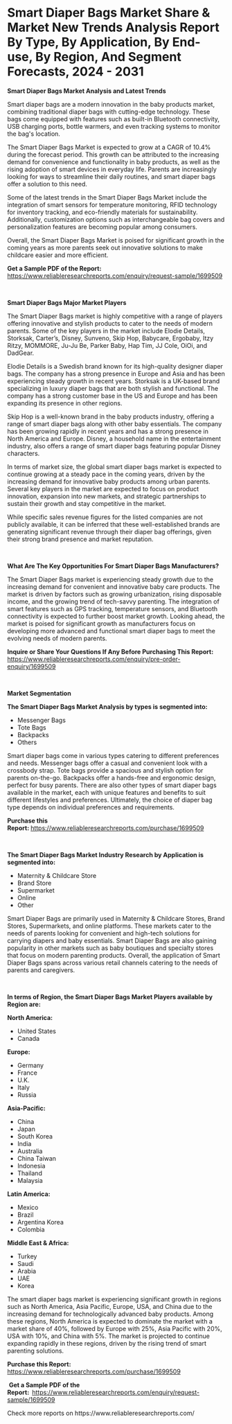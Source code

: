 <p><h1>Smart Diaper Bags Market Share & Market New Trends Analysis Report By Type, By Application, By End-use, By Region, And Segment Forecasts, 2024 - 2031</h1></p><p><strong>Smart Diaper Bags Market Analysis and Latest Trends</strong></p>
<p><p>Smart diaper bags are a modern innovation in the baby products market, combining traditional diaper bags with cutting-edge technology. These bags come equipped with features such as built-in Bluetooth connectivity, USB charging ports, bottle warmers, and even tracking systems to monitor the bag's location.</p><p>The Smart Diaper Bags Market is expected to grow at a CAGR of 10.4% during the forecast period. This growth can be attributed to the increasing demand for convenience and functionality in baby products, as well as the rising adoption of smart devices in everyday life. Parents are increasingly looking for ways to streamline their daily routines, and smart diaper bags offer a solution to this need.</p><p>Some of the latest trends in the Smart Diaper Bags Market include the integration of smart sensors for temperature monitoring, RFID technology for inventory tracking, and eco-friendly materials for sustainability. Additionally, customization options such as interchangeable bag covers and personalization features are becoming popular among consumers.</p><p>Overall, the Smart Diaper Bags Market is poised for significant growth in the coming years as more parents seek out innovative solutions to make childcare easier and more efficient.</p></p>
<p><strong>Get a Sample PDF of the Report:&nbsp;</strong> <a href="https://www.reliableresearchreports.com/enquiry/request-sample/1699509">https://www.reliableresearchreports.com/enquiry/request-sample/1699509</a></p>
<p>&nbsp;</p>
<p><strong>Smart Diaper Bags Major Market Players</strong></p>
<p><p>The Smart Diaper Bags market is highly competitive with a range of players offering innovative and stylish products to cater to the needs of modern parents. Some of the key players in the market include Elodie Details, Storksak, Carter’s, Disney, Sunveno, Skip Hop, Babycare, Ergobaby, Itzy Ritzy, MOMMORE, Ju-Ju Be, Parker Baby, Hap Tim, JJ Cole, OiOi, and DadGear.</p><p>Elodie Details is a Swedish brand known for its high-quality designer diaper bags. The company has a strong presence in Europe and Asia and has been experiencing steady growth in recent years. Storksak is a UK-based brand specializing in luxury diaper bags that are both stylish and functional. The company has a strong customer base in the US and Europe and has been expanding its presence in other regions.</p><p>Skip Hop is a well-known brand in the baby products industry, offering a range of smart diaper bags along with other baby essentials. The company has been growing rapidly in recent years and has a strong presence in North America and Europe. Disney, a household name in the entertainment industry, also offers a range of smart diaper bags featuring popular Disney characters.</p><p>In terms of market size, the global smart diaper bags market is expected to continue growing at a steady pace in the coming years, driven by the increasing demand for innovative baby products among urban parents. Several key players in the market are expected to focus on product innovation, expansion into new markets, and strategic partnerships to sustain their growth and stay competitive in the market.</p><p>While specific sales revenue figures for the listed companies are not publicly available, it can be inferred that these well-established brands are generating significant revenue through their diaper bag offerings, given their strong brand presence and market reputation.</p></p>
<p>&nbsp;</p>
<p><strong>What Are The Key Opportunities For Smart Diaper Bags Manufacturers?</strong></p>
<p><p>The Smart Diaper Bags market is experiencing steady growth due to the increasing demand for convenient and innovative baby care products. The market is driven by factors such as growing urbanization, rising disposable income, and the growing trend of tech-savvy parenting. The integration of smart features such as GPS tracking, temperature sensors, and Bluetooth connectivity is expected to further boost market growth. Looking ahead, the market is poised for significant growth as manufacturers focus on developing more advanced and functional smart diaper bags to meet the evolving needs of modern parents.</p></p>
<p><strong>Inquire or Share Your Questions If Any Before Purchasing This Report:</strong> <a href="https://www.reliableresearchreports.com/enquiry/pre-order-enquiry/1699509">https://www.reliableresearchreports.com/enquiry/pre-order-enquiry/1699509</a></p>
<p>&nbsp;</p>
<p><strong>Market Segmentation</strong></p>
<p><strong>The Smart Diaper Bags Market Analysis by types is segmented into:</strong></p>
<p><ul><li>Messenger Bags</li><li>Tote Bags</li><li>Backpacks</li><li>Others</li></ul></p>
<p><p>Smart diaper bags come in various types catering to different preferences and needs. Messenger bags offer a casual and convenient look with a crossbody strap. Tote bags provide a spacious and stylish option for parents on-the-go. Backpacks offer a hands-free and ergonomic design, perfect for busy parents. There are also other types of smart diaper bags available in the market, each with unique features and benefits to suit different lifestyles and preferences. Ultimately, the choice of diaper bag type depends on individual preferences and requirements.</p></p>
<p><strong>Purchase this Report:&nbsp;</strong><a href="https://www.reliableresearchreports.com/purchase/1699509">https://www.reliableresearchreports.com/purchase/1699509</a></p>
<p>&nbsp;</p>
<p><strong>The Smart Diaper Bags Market Industry Research by Application is segmented into:</strong></p>
<p><ul><li>Maternity & Childcare Store</li><li>Brand Store</li><li>Supermarket</li><li>Online</li><li>Other</li></ul></p>
<p><p>Smart Diaper Bags are primarily used in Maternity & Childcare Stores, Brand Stores, Supermarkets, and online platforms. These markets cater to the needs of parents looking for convenient and high-tech solutions for carrying diapers and baby essentials. Smart Diaper Bags are also gaining popularity in other markets such as baby boutiques and specialty stores that focus on modern parenting products. Overall, the application of Smart Diaper Bags spans across various retail channels catering to the needs of parents and caregivers.</p></p>
<p>&nbsp;</p>
<p><strong>In terms of Region, the Smart Diaper Bags Market Players available by Region are:</strong></p>
<p>
    <p> <strong> North America: </strong>
        <ul>
            <li>United States</li>
            <li>Canada</li>
        </ul>
        </p> 
    <p> <strong> Europe: </strong>
        <ul>
            <li>Germany</li>
            <li>France</li>
            <li>U.K.</li>
            <li>Italy</li>
            <li>Russia</li>
        </ul>
        </p> 
    <p> <strong> Asia-Pacific: </strong>
        <ul>
            <li>China</li>
            <li>Japan</li>
            <li>South Korea</li>
            <li>India</li>
            <li>Australia</li>
            <li>China Taiwan</li>
            <li>Indonesia</li>
            <li>Thailand</li>
            <li>Malaysia</li>
        </ul>
        </p> 
    <p> <strong> Latin America: </strong>
        <ul>
            <li>Mexico</li>
            <li>Brazil</li>
            <li>Argentina Korea</li>
            <li>Colombia</li>
        </ul>
        </p> 
    <p> <strong> Middle East & Africa: </strong>
        <ul>
            <li>Turkey</li>
            <li>Saudi</li>
            <li>Arabia</li>
            <li>UAE</li>
            <li>Korea</li>
        </ul>
    </p>
    </p>
<p><p>The smart diaper bags market is experiencing significant growth in regions such as North America, Asia Pacific, Europe, USA, and China due to the increasing demand for technologically advanced baby products. Among these regions, North America is expected to dominate the market with a market share of 40%, followed by Europe with 25%, Asia Pacific with 20%, USA with 10%, and China with 5%. The market is projected to continue expanding rapidly in these regions, driven by the rising trend of smart parenting solutions.</p></p>
<p><strong>Purchase this Report: </strong><a href="https://www.reliableresearchreports.com/purchase/1699509">https://www.reliableresearchreports.com/purchase/1699509</a></p>
<p>&nbsp;<strong>Get a Sample PDF of the Report:&nbsp;&nbsp;</strong><a href="https://www.reliableresearchreports.com/enquiry/request-sample/1699509">https://www.reliableresearchreports.com/enquiry/request-sample/1699509</a></p>
<p><strong></strong></p>
<p>Check more reports on https://www.reliableresearchreports.com/</p>